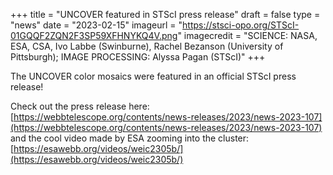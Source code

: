 +++
title = "UNCOVER featured in STScI press release"
draft = false
type = "news"
date = "2023-02-15"
imageurl = "https://stsci-opo.org/STScI-01GQQF2ZQN2F3SP59XFHNYKQ4V.png"
imagecredit = "SCIENCE: NASA, ESA, CSA, Ivo Labbe (Swinburne), Rachel Bezanson (University of Pittsburgh); IMAGE PROCESSING: Alyssa Pagan (STScI)"
+++

The UNCOVER color mosaics were featured in an official STScI press release! 

Check out the press release here: [https://webbtelescope.org/contents/news-releases/2023/news-2023-107](https://webbtelescope.org/contents/news-releases/2023/news-2023-107) and the cool video made by ESA zooming into the cluster: [https://esawebb.org/videos/weic2305b/](https://esawebb.org/videos/weic2305b/)